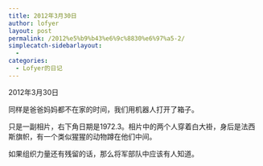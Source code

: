 ```yaml
---
title: 2012年3月30日
author: lofyer
layout: post
permalink: /2012%e5%b9%b43%e6%9c%8830%e6%97%a5-2/
simplecatch-sidebarlayout:
  - 
categories:
  - Lofyer的日记
---
```

2012年3月30日

同样是爸爸妈妈都不在家的时间，我们用机器人打开了箱子。

只是一副相片，右下角日期是1972.3。相片中的两个人穿着白大褂，身后是法西斯旗帜，有一个类似猩猩的动物蹲在他们中间。

如果组织力量还有残留的话，那么将军部队中应该有人知道。